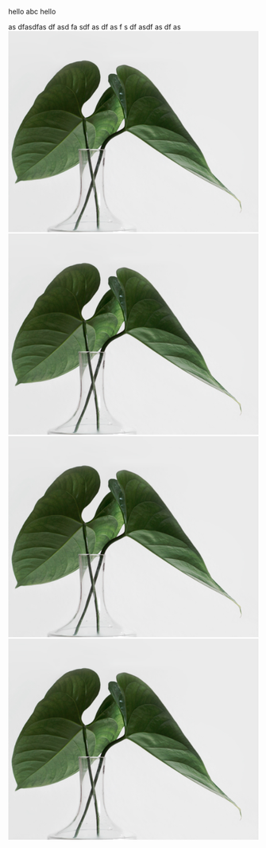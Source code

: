 hello
abc
hello

as
dfasdfas
df
asd
fa
sdf
as
df
as
f
s
df
asdf
as
df
as
![abc](./1.png)
![abc](./1.png)
![abc](./1.png)
![abc](./1.png)